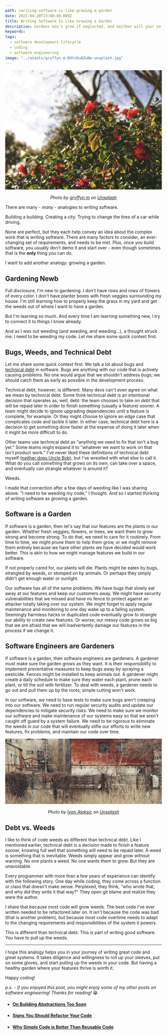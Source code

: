 ```yaml
---
path: /writing-software-is-like-growing-a-garden
date: 2021-04-20T13:00:00.000Z
title: Writing Software Is Like Growing a Garden
description: Gardens won't grow if neglected, and neither will your software.
keywords:
tags:
  - software development lifecycle
  - coding
  - software engineering
image: "../assets/gryffyn-m-BUYiKuAZw0w-unsplash.jpg"
---
```


![](../assets/gryffyn-m-BUYiKuAZw0w-unsplash.jpg "flowers reaching to the sun")

<center>

<i>

Photo by [gryffyn m](https://unsplash.com/@botanicalnature?utm_source=unsplash&utm_medium=referral&utm_content=creditCopyText) on [Unsplash](https://unsplash.com/s/photos/garden-lush?utm_source=unsplash&utm_medium=referral&utm_content=creditCopyText)
  
</i>

</center>

There are many - _many_ - analogies to writing software. 

Building a building. Creating a city. Trying to change the tires of a car while driving.

None are perfect, but they each help convey an idea about the complex work that is writing software. There are many factors to consider, an ever-changing set of requirements, and needs to be met. Plus, once you build software, you usually don't demo it and start over - even though sometimes that is the **only** thing you can do.

I want to add another analogy: growing a garden. 

## Gardening Newb

Full disclosure, I'm new to gardening. I don't have rows and rows of flowers of every color. I don't have planter boxes with fresh veggies surrounding my house. I'm still learning how to properly keep the grass in my yard and get the weeds out of where I want to have a garden. 

But I'm learning so much. And every time I am learning something new, I try to connect it to things I know already.

And as I was out weeding (and weeding, and weeding...), a thought struck me: I need to be weeding my code. Let me share some quick context first.

## Bugs, Weeds, and Technical Debt

Let me share some quick context first. We talk a lot about bugs and [technical debt](https://www.productplan.com/glossary/technical-debt/) in software. Bugs are anything with our code that is actively causing problems. No one would argue that we shouldn't address bugs; we should catch them as early as possible in the development process.

Technical debt, however, is different.  Many devs can't even agree on what we mean by technical debt. Some think technical debt is an intentional decision that operates as, well, debt: the team chooses to take on _debt_ that will be repaid later in order to finish something (usually a feature) sooner. A team might decide to ignore upgrading dependencies until a feature is complete, for example. Or they might choose to ignore an edge case that complicates code and tackle it later. In either case, technical debt here is a decision to get something done faster at the expense of doing it later when it might be more difficult to do.

Other teams use technical debt as "anything we need to fix that isn't a bug yet." Some teams might expand it to "whatever we want to work on that isn't product work." I've never liked these definitions of technical debt myself ([neither does Uncle Bob](https://sites.google.com/site/unclebobconsultingllc/a-mess-is-not-a-technical-debt)), but I've wrestled with what else to call it. What do you call something that grows on its own, can take over a space, and eventually can strangle whatever is around it?

Weeds. 

I made that connection after a few days of weeding like I was sharing above. "I need to be weeding my code," I thought. And so I started thinking of writing software as growing a garden.

## Software is a Garden

If software is a garden, then let's say that our features are the plants in our garden. Whether fresh veggies, flowers, or trees, we want them to grow strong and become strong. To do that, we need to care for it routinely. From time to time, we might prune them to help them grow, or we might remove them entirely because we have other plants we have decided would work better. This is akin to how we might manage features we build in our software. 

If not properly cared for, our plants will die. Plants might be eaten by bugs, strangled by weeds, or stomped on by animals. Or perhaps they simply didn't get enough water or sunlight.

Our software has all of the same problems. We have bugs that slowly eat away at our features and keep our customers away. We might have security vulnerabilities that we missed and have no fence to protect against an attacker totally taking over our system. We might forget to apply regular maintenance and monitoring to one day wake up to a failing system. Seemingly harmless hacks or duplicated code eventually grow to strangle our ability to create new features. Or worse, our messy code grows so big that we are afraid that we will inadvertently damage our features in the process if we change it.

## Software Engineers are Gardeners

If software is a garden, then software engineers are gardeners. A gardener must make sure the garden grows as they want. It is their responsibility to implement preventative measures to keep bugs away by spraying a pesticide. Fences might be installed to keep animals out. A gardener might create a daily schedule to make sure they water each plant, prune each plant, or till the soil with fertilizer. To deal with weeds, a gardener needs to go out and pull them up by the roots; simple cutting won't work. 

In our software, we need to have tests to make sure bugs aren't creeping into our software. We need to run regular security audits and update our dependencies to mitigate security risks. We need to make sure we monitor our software and make maintenance of our systems easy so that we aren't caught off guard by a system failure. We need to be rigorous to eliminate the weeds in our code that will eventually stifle our efforts to write new features, fix problems, and maintain our code over time.

![](../assets/ivan-aleksic-kw7gVHhc-cI-unsplash.jpeg "Weeds")

<center>

<i>

Photo by [Ivan Aleksic](https://unsplash.com/@ivalex?utm_source=unsplash&utm_medium=referral&utm_content=creditCopyText) on [Unsplash](https://unsplash.com/s/photos/weeds?utm_source=unsplash&utm_medium=referral&utm_content=creditCopyText)
  

</i>

</center>

## Debt vs. Weeds

I like to think of code weeds as different than technical debt. Like I mentioned earlier, technical debt is a decision made to finish a feature sooner, knowing full well that something will need to be repaid later. A weed is something that is inevitable. Weeds simply appear and grow without warning. No one plants a weed. No one wants them to grow. But they are unavoidable.

Every programmer with more than a few years of experience can identify with the following story. One day while coding, they come across a function or class that doesn't make sense. Perplexed, they think, "who wrote that, and why did they write it that way?" They open git blame and realize they were the author. 

I share that because most code will grow weeds. The best code I've ever written needed to be refactored later on. It isn't because the code was bad (that is another problem), but because most code overtime needs to adapt to the changing requirements and responsibilities of the system it powers. 

This is different than technical debt. This is part of writing good software. You have to pull up the weeds.

---

I hope this analogy helps you in your journey of writing great code and great systems. It takes diligence and willingness to roll up your sleeves, put on some gloves, and start pulling up the weeds in your code. But having a healthy garden where your features thrive is worth it.

Happy coding!

_p.s. - if you enjoyed this post, you might enjoy some of my other posts on software engineering! Thanks for reading!_ 😁

* #### [On Building Abstractions Too Soon](/blog/on-building-abstractions-too-soon/)
* #### [Signs You Should Refactor Your Code](/blog/signs-you-should-refactor-your-code/)
* #### [Why Simple Code is Better Than Reusable Code](/blog/why-simple-code-is-better-than-reusable-code)